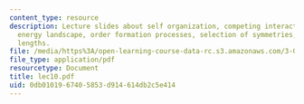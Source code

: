 ```yaml
---
content_type: resource
description: Lecture slides about self organization, competing interactions, free
  energy landscape, order formation processes, selection of symmetries, and characteristic
  lengths.
file: /media/https%3A/open-learning-course-data-rc.s3.amazonaws.com/3-063-polymer-physics-spring-2007/0db0101967405853d914614db2c5e414_lec10.pdf
file_type: application/pdf
resourcetype: Document
title: lec10.pdf
uid: 0db01019-6740-5853-d914-614db2c5e414
---
```

